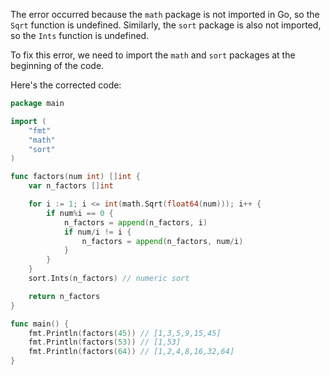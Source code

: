 The error occurred because the `math` package is not imported in Go, so the `Sqrt` function is undefined. Similarly, the `sort` package is also not imported, so the `Ints` function is undefined.

To fix this error, we need to import the `math` and `sort` packages at the beginning of the code.

Here's the corrected code:
```go
package main

import (
	"fmt"
	"math"
	"sort"
)

func factors(num int) []int {
	var n_factors []int

	for i := 1; i <= int(math.Sqrt(float64(num))); i++ {
		if num%i == 0 {
			n_factors = append(n_factors, i)
			if num/i != i {
				n_factors = append(n_factors, num/i)
			}
		}
	}
	sort.Ints(n_factors) // numeric sort

	return n_factors
}

func main() {
	fmt.Println(factors(45)) // [1,3,5,9,15,45]
	fmt.Println(factors(53)) // [1,53]
	fmt.Println(factors(64)) // [1,2,4,8,16,32,64]
}
```
